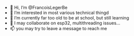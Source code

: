 - 👋 Hi, I’m @FrancoisLegerBe
- 👀 I’m interested in most various technical thingd
- 🌱 I’m currently far too old to be at school, but still learning
- 💞️ I may collaborate on esp32, multithreading issues...
- 📫 you may try to leave a message to reach me

<!---
FrancoisLegerBe/FrancoisLegerBe is a ✨ special ✨ repository because its `README.md` (this file) appears on your GitHub profile.
You can click the Preview link to take a look at your changes.
--->
